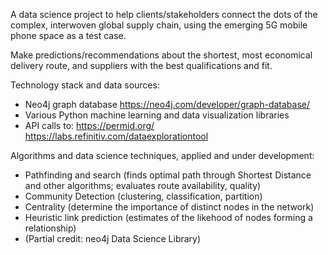 A data science project to help clients/stakeholders connect the dots of the complex, interwoven global supply chain, using the emerging 5G mobile phone space as a test case.

Make predictions/recommendations about the shortest, most economical delivery route, and suppliers with the best qualifications and fit.  

Technology stack and data sources:

  - Neo4j graph database
    https://neo4j.com/developer/graph-database/
  - Various Python machine learning and data visualization libraries
  - API calls to:
    https://permid.org/
    https://labs.refinitiv.com/dataexplorationtool
  
Algorithms and data science techniques, applied and under development:
  - Pathfinding and search (finds optimal path through Shortest Distance and other algorithms; evaluates route availability, quality)
  - Community Detection (clustering, classification, partition)
  - Centrality (determine the importance of distinct nodes in the network)
  - Heuristic link prediction (estimates of the likehood of nodes forming a relationship)
  - (Partial credit: neo4j Data Science Library)
